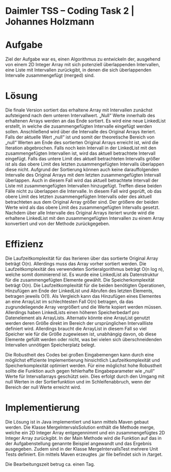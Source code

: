 
# Daimler TSS – Coding Task 2 | Johannes Holzmann

# Aufgabe
Ziel der Aufgabe war es, einen Algorithmus zu entwickeln der, ausgehend von einem 2D Integer Array mit sich potenziell überlappenden Intervallen, eine Liste mit Intervallen zurückgibt, in denen die sich überlappenden Intervalle zusammengefügt (merged) sind.

# Lösung
Die finale Version sortiert das erhaltene Array mit Intervallen zunächst aufsteigend nach dem unteren Intervallwert. „Null“ Werte innerhalb des erhaltenen Arrays werden an das Ende sortiert. Es wird eine neue LinkedList erstellt, in welche die zusammengefügten Intervalle eingefügt werden sollen. Anschließend wird über die Intervalle des Original Arrays iteriert. Falls der aktuelle Wert „null“ ist und somit der theoretische Bereich von „null“ Werten am Ende des sortierten Original Arrays erreicht ist, wird die Iteration abgebrochen. Falls noch kein Intervall in der LinkedList mit den zusammengefügten Intervallen ist, wird das aktuell betrachtete Intervall eingefügt. Falls das untere Limit des aktuell betrachteten Intervalls größer ist als das obere Limit des letzten zusammengefügten Intervalls überlappen diese nicht. Aufgrund der Sortierung können auch keine darauffolgenden Intervalle des Original Arrays mit dem letzten zusammengefügten Intervall überlappen. Auch in diesem Fall wird das aktuell betrachtete Intervall der Liste mit zusammengefügten Intervallen hinzugefügt. Treffen diese beiden Fälle nicht zu überlappen die Intervalle. In diesem Fall wird geprüft, ob das obere Limit des letzten zusammengefügten Intervalls oder des aktuell betrachteten aus dem Original Array größer sind. Der größere der beiden Werte wird als das obere Limit des zusammengefügten Intervalls gesetzt. Nachdem über alle Intervalle des Original Arrays iteriert wurde wird die erhaltene LinkedList mit den zusammengefügten Intervallen zu einem Array konvertiert und von der Methode zurückgegeben.

# Effizienz
Die Laufzeitkomplexität für das Iterieren über das sortierte Original Array beträgt O(n). Allerdings muss das Array vorher sortiert werden. Die Laufzeitkomplexität des verwendeten Sortieralgorithmus beträgt O(n log n), welche somit dominierend ist. Es wurde eine LinkedList als Datenstruktur für die zusammengefügten Elemente gewählt. Die Speicherkomplexität beträgt O(n). Die Laufzeitkomplexität für die beiden benötigten Operationen, Hinzufügen am Ende der LinkedList und Abrufen des letzten Elements, betragen jeweils O(1). Als Vergleich kann das Hinzufügen eines Elementes an eine ArrayList im schlechtesten Fall O(n) betragen, da das zugrundeliegende Array vergrößert und die Werte kopiert werden müssen. Allerdings haben LinkedLists einen höheren Speicherbedarf pro Datenelement als ArrayLists. Alternativ könnte eine ArrayList genutzt werden deren Größe direkt im Bereich der ursprünglichen Intervallliste definiert wird. Allerdings braucht die ArrayList in diesem Fall so viel Speicher wie für die Größe zugewiesen ist, unabhängig davon, ob diese Elemente gefüllt werden oder nicht, was bei vielen sich überschneidenden Intervallen unnötigen Speicherplatz belegt. 

Die Robustheit des Codes bei großen Eingabemengen kann durch eine möglichst effiziente Implementierung hinsichtlich Laufzeitkomplexität und Speicherkomplexität optimiert werden. Für eine möglichst hohe Robustheit sollte die Funktion auch gegen fehlerhafte Eingabeparameter wie „null“ Werte für Intervallarrays geschützt sein. Dies erfolgt durch den Umgang mit null Werten in der Sortierfunktion und im Schleifenabbruch, wenn der Bereich der null Werte erreicht wird. 

# Implementierung
Die Lösung ist in Java implementiert und kann mittels Maven gebaut werden. Die Klasse MergeIntervalsSolution enthält die Methode merge, welche ein 2D Integer Array entgegennimmt und ein zusammengefügtes 2D Integer Array zurückgibt. In der Main Methode wird die Funktion auf das in der Aufgabenstellung genannte Beispiel angewandt und das Ergebnis ausgegeben. Zudem sind in der Klasse MergeIntervallsTest mehrere Unit Tests definiert. Ein mittels Maven erzeugtes .jar file befindet sich in /target. 

Die Bearbeitungszeit betrug ca. einen Tag.
